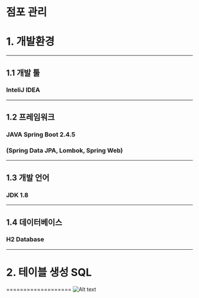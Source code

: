 점포 관리 
==========
# 1. 개발환경
--------------
## 1.1 개발 툴    
### InteliJ IDEA 
---------------
## 1.2 프레임워크     
### JAVA Spring Boot 2.4.5     
### (Spring Data JPA, Lombok, Spring Web)
---------------
## 1.3 개발 언어     
### JDK 1.8
---------------
## 1.4 데이터베이스     
### H2 Database
---------------
# 2. 테이블 생성 SQL     
===================
![Alt text](https://imgdb.in/iDGn.png)
